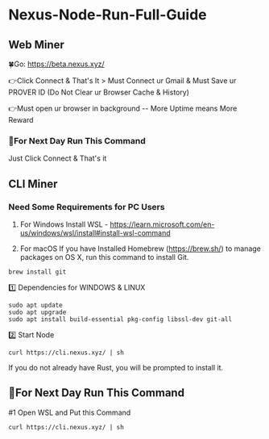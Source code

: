 # Nexus-Node-Run-Full-Guide
## Web Miner

🍀Go: https://beta.nexus.xyz/

👉Click Connect & That's It > Must Connect ur Gmail & Must Save ur PROVER ID (Do Not Clear ur Browser Cache & History)

👉Must open ur browser in background -- More Uptime means More Reward

### 🔶For Next Day Run This Command
Just Click Connect & That's it

## CLI Miner

### Need Some Requirements for PC Users

1. For Windows Install WSL - https://learn.microsoft.com/en-us/windows/wsl/install#install-wsl-command

2. For macOS If you have Installed Homebrew (https://brew.sh/) to manage packages on OS X,
run this command to install Git.
```
brew install git
```

1️⃣ Dependencies for WINDOWS & LINUX
```
sudo apt update
sudo apt upgrade
sudo apt install build-essential pkg-config libssl-dev git-all
```

2️⃣ Start Node
```
curl https://cli.nexus.xyz/ | sh
```

If you do not already have Rust, you will be prompted to install it.


## 🔶For Next Day Run This Command

#1 Open WSL and Put this Command 
```
curl https://cli.nexus.xyz/ | sh
```
